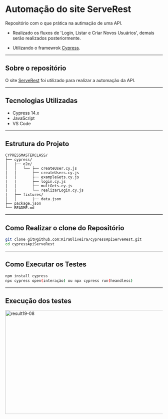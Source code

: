 # Automação do site ServeRest

Repositório com o que prática na autimação de uma API.
* Realizado os fluxos de 'Login, Listar e Criar Novos Usuários', demais serão realizados posteriormente.

* Utilizando o framewrok [Cypress](https://www.cypress.io/).

---

## Sobre o repositório

O site [ServeRest](https://serverest.dev/) foi utilizado para realizar a automação da API.

---

## Tecnologias Utilizadas

- Cypress 14.x
- JavaScript
- VS Code

---

## Estrutura do Projeto

```
CYPRESSMASTERCLASS/
├── cypress/
│   ├── e2e/
│   │   └── ├── createUser.cy.js
|   |       ├── createUsers.cy.js
|   |       ├── exampleGets.cy.js
|   |       ├── login.cy.js
|   |       ├── multGets.cy.js
|   |       └── realizarLogin.cy.js
|   ├── fixtures/
│   │       ├── data.json
├── package.json
└── README.md
```

---

## Como Realizar o clone do Repositório

```bash
git clone git@github.com:KiraOliveira/cypressApiServeRest.git
cd cypressApiServeRest
```

---

## Como Executar os Testes

```bash
npm install cypress
npx cypress open(interação) ou npx cypress run(heandless)
```

---

## Execução dos testes
<img width="805" height="332" alt="result19-08" src="https://github.com/user-attachments/assets/46dc6ebc-6490-487d-83c5-6f701f71db58" />

